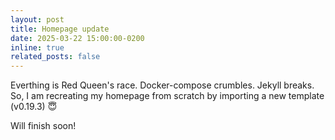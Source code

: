 ```yaml
---
layout: post
title: Homepage update
date: 2025-03-22 15:00:00-0200
inline: true
related_posts: false
---
```


Everthing is Red Queen's race. Docker-compose crumbles. Jekyll breaks. So, I am recreating my homepage from scratch by importing a new template (v0.19.3) 😇

Will finish soon!
